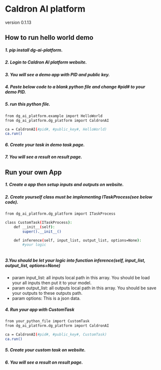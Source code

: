 # Caldron AI platform

version 0.1.13


## How to run hello world demo
##### 1. pip install dg-ai-platform.
##### 2. Login to Caldron AI platform website.
##### 3. You will see a demo app with PID and public key.
##### 4. Paste below code to a blank python file and change #pid# to your demo PID.
##### 5. run this python file.
```bash 
from dg_ai_platform.example import HelloWorld
from dg_ai_platform.dg_platform import CaldronAI

ca = CaldronAI(#pid#, #public_key#, HelloWorld)
ca.run()
```
##### 6. Create your task in demo task page.
##### 7. You will see a result on result page.

## Run your own App
##### 1. Create a app then setup inputs and outputs on website.
##### 2. Create yourself class must be implementing ITaskProcess(see below code).
```bash
from dg_ai_platform.dg_platform import ITaskProcess

class CustomTask(ITaskProcess):
    def __init__(self):
        super().__init__()

    def inference(self, input_list, output_list, options=None):
        #your logic
        
```
##### 3.You should be let your logic into function inference(self, input_list, output_list, options=None)
* param input_list: all inputs local path in this array. You should be load your all inputs then put it to your model.
* param output_list: all outputs local path in this array. You should be save your outputs to these outputs path.
* param options: This is a json data. 
##### 4. Run your app with CustomTask
```bash 
from your_python_file import CustomTask
from dg_ai_platform.dg_platform import CaldronAI

ca = CaldronAI(#pid#, #public_key#, CustomTask)
ca.run()
```
##### 5. Create your custom task on website.
##### 6. You will see a result on result page.